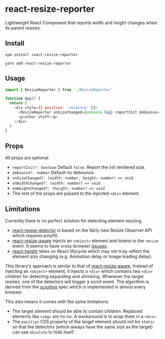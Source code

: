 # react-resize-reporter

Lightweight React Component that reports width and height changes when its parent resizes.

## Install

```
npm install react-resize-reporter
```

```
yarn add react-resize-reporter
```

## Usage

```javascript
import { ResizeReporter } from './ResizeReporter'

function App() {
  return (
    <div style={{ position: 'relative' }}>
      <ResizeReporter onSizeChanged={console.log} reportInit debounce={1000} />
      <p>other stuff</p>
    </div>
  )
}
```

## Props

All props are optional.

- `reportInit?: boolean` Default `false`. Report the init rendered size.
- `debounce?: number` Default no debounce.
- `onSizeChanged?: (width: number, height: number) => void`
- `onWidthChanged?: (width: number) => void`
- `onHeightChanged?: (height: number) => void`
- The rest of the props are passed to the injected `<div>` element.

## Limitations

Currently there is no perfect solution for detecting element resizing.

- [react-resize-detector](https://github.com/maslianok/react-resize-detector) is based on the fairly new Resize Observer API which requires polyfill.
- [react-resize-aware](https://github.com/FezVrasta/react-resize-aware) injects an `<object>` element and listens to the `resize` event. It seems to have cross-browser [issuses](https://github.com/FezVrasta/react-resize-aware/issues/26).
- [react-height](https://github.com/nkbt/react-height) relies on React lifecycle which may not truly reflect the element size changing (e.g. Animation delay or Image loading delay).

This library's approach is similar to that of [react-resize-aware](https://github.com/FezVrasta/react-resize-aware). Instead of injecting an `<object>` element, it injects a `<div>` which contains two `<div>` children for detecting expanding and shrinking. Whenever the target resizes, one of the detectors will trigger a scroll event. The algorithm is derived from the [scrolling](https://www.w3.org/TR/cssom-view-1/#scroll-an-element) spec which is implemented in almost every browser.

This also means it comes with the same limitations:

- The target element should be able to contain children. Replaced elements like `<img>` are no no. A workaround is to wrap them in a `<div>`.
- The `position` CSS property of the target element should not be `static` so that the detectors (which always have the same size as the target) can use `absolute` to hide itself.
